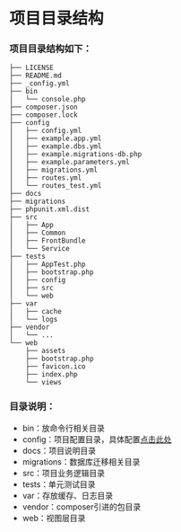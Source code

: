 # 项目目录结构

### 项目目录结构如下：

```
├── LICENSE
├── README.md
├── _config.yml
├── bin
│   └── console.php
├── composer.json
├── composer.lock
├── config
│   ├── config.yml
│   ├── example.app.yml
│   ├── example.dbs.yml
│   ├── example.migrations-db.php
│   ├── example.parameters.yml
│   ├── migrations.yml
│   ├── routes.yml
│   └── routes_test.yml
├── docs
├── migrations
├── phpunit.xml.dist
├── src
│   ├── App
│   ├── Common
│   ├── FrontBundle
│   └── Service
├── tests
│   ├── AppTest.php
│   ├── bootstrap.php
│   ├── config
│   ├── src
│   └── web
├── var
│   ├── cache
│   └── logs
├── vendor
│   └── ...
└── web
    ├── assets
    ├── bootstrap.php
    ├── favicon.ico
    ├── index.php
    └── views
```

### 目录说明：

* bin：放命令行相关目录
* config：项目配置目录，具体配置[点击此处](pei-zhi.md)
* docs：项目说明目录
* migrations：数据库迁移相关目录
* src：项目业务逻辑目录
* tests：单元测试目录
* var：存放缓存、日志目录
* vendor：composer引进的包目录
* web：视图层目录
